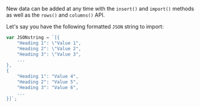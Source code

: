New data can be added at any time with the `insert()` and `import()` methods as well as the `rows()` and `columns()` API.

Let's say you have the following formatted `JSON` string to import:

```javascript
var JSONstring = `[{
    "Heading 1": \"Value 1",
    "Heading 2": \"Value 2",
    "Heading 3": \"Value 3",
    ...
},
{
    "Heading 1": "Value 4",
    "Heading 2": "Value 5",
    "Heading 3": "Value 6",
    ...
}]`;
```